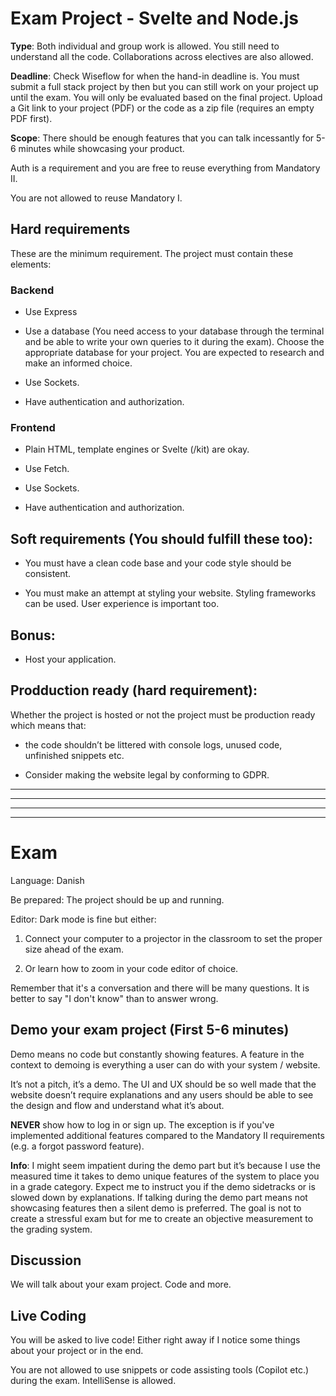 # Exam Project - Svelte and Node.js

**Type**: Both individual and group work is allowed. You still need to understand all the code. Collaborations across electives are also allowed.

**Deadline**: Check Wiseflow for when the hand-in deadline is. You must submit a full stack project by then but you can still work on your project up until the exam. You will only be evaluated based on the final project. Upload a Git link to your project (PDF) or the code as a zip file (requires an empty PDF first). 

**Scope**: There should be enough features that you can talk incessantly for 5-6 minutes while showcasing your product. 

Auth is a requirement and you are free to reuse everything from Mandatory II.

You are not allowed to reuse Mandatory I. 

## Hard requirements

These are the minimum requirement. The project must contain these elements:

### Backend

* Use Express

* Use a database (You need access to your database through the terminal and be able to write your own queries to it during the exam). Choose the appropriate database for your project. You are expected to research and make an informed choice.

* Use Sockets.

* Have authentication and authorization. 

### Frontend

* Plain HTML, template engines or Svelte (/kit) are okay.

* Use Fetch.

* Use Sockets.

* Have authentication and authorization. 

## Soft requirements (You should fulfill these too):

* You must have a clean code base and your code style should be consistent. 

* You must make an attempt at styling your website. Styling frameworks can be used. User experience is important too. 

## Bonus:

* Host your application.

## Prodduction ready (hard requirement):

Whether the project is hosted or not the project must be production ready which means that: 

* the code shouldn’t be littered with console logs, unused code, unfinished snippets etc.

* Consider making the website legal by conforming to GDPR. 

---
---
---
---

# Exam

Language: Danish

Be prepared: The project should be up and running. 

Editor: Dark mode is fine but either:

1. Connect your computer to a projector in the classroom to set the proper size ahead of the exam. 

2. Or learn how to zoom in your code editor of choice.

Remember that it's a conversation and there will be many questions. It is better to say "I don't know" than to answer wrong.

## Demo your exam project (First 5-6 minutes)

Demo means no code but constantly showing features. A feature in the context to demoing is everything a user can do with your system / website. 

It’s not a pitch, it’s a demo. The UI and UX should be so well made that the website doesn’t require explanations and any users should be able to see the design and flow and understand what it’s about.  

**NEVER** show how to log in or sign up. The exception is if you've implemented additional features compared to the Mandatory II requirements (e.g. a forgot password feature). 

**Info**: I might seem impatient during the demo part but it’s because I use the measured time it takes to demo unique features of the system to place you in a grade category. Expect me to instruct you if the demo sidetracks or is slowed down by explanations. If talking during the demo part means not showcasing features then a silent demo is preferred. The goal is not to create a stressful exam but for me to create an objective measurement to the grading system.   


## Discussion

We will talk about your exam project. Code and more.

## Live Coding

You will be asked to live code! Either right away if I notice some things about your project or in the end. 

You are not allowed to use snippets or code assisting tools (Copilot etc.) during the exam. IntelliSense is allowed.
